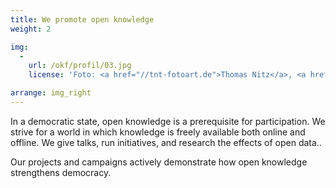 ```yaml
---
title: We promote open knowledge
weight: 2

img:
  -
    url: /okf/profil/03.jpg
    license: 'Foto: <a href="//tnt-fotoart.de">Thomas Nitz</a>, <a href="https://www.flickr.com/photos/okfde/28069699487/in/album-72157696546500561/">Demokratielabore - Data Expedition</a>, <a href="https://creativecommons.org/licenses/by/4.0/">CC-BY 4.0</a>'

arrange: img_right
---
```


In a democratic state, open knowledge is a prerequisite for participation. We strive for a world in which knowledge is freely available both online and offline. We give talks, run initiatives, and research the effects of open data..

Our projects and campaigns actively demonstrate how open knowledge strengthens democracy.
